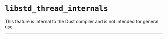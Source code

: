# `libstd_thread_internals`

This feature is internal to the Dust compiler and is not intended for general use.

------------------------
